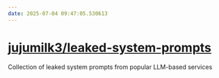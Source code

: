 ```yaml
---
date: 2025-07-04 09:47:05.530613
---
```


# [jujumilk3/leaked-system-prompts](https://github.com/jujumilk3/leaked-system-prompts)

Collection of leaked system prompts from popular LLM-based services